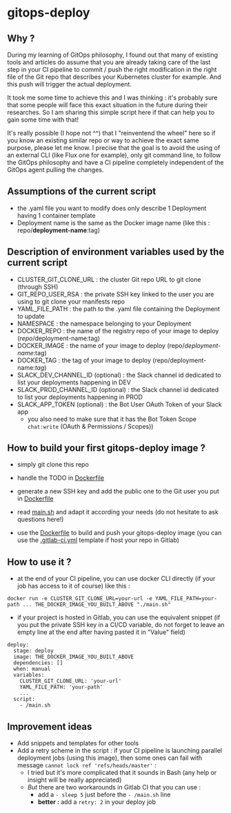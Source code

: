 # gitops-deploy

## Why ?
During my learning of GitOps philosophy, I found out that many of existing tools and articles do assume that you are already taking care of the last step in your CI pipeline to commit / push the right modification in the right file of the Git repo that describes your Kubernetes cluster for example. 
And this push will trigger the actual deployment.

It took me some time to achieve this and I was thinking : it's probably sure that some people will face this exact situation in the future during their researches. So I am sharing this simple script here if that can help you to gain some time with that!

It's really possible (I hope not ^^) that I "reinventend the wheel" here so if you know an existing similar repo or way to achieve the exact same purpose, please let me know. I precise that the goal is to avoid the using of an external CLI (like Flux one for example), only git command line, to follow the GitOps philosophy and have a CI pipeline completely independent of the GitOps agent pulling the changes.

## Assumptions of the current script
- the .yaml file you want to modify does only describe 1 Deployment having 1 container template
- Deployment name is the same as the Docker image name (like this : repo/**deployment-name**:tag)

## Description of environment variables used by the current script
- CLUSTER_GIT_CLONE_URL : the cluster Git repo URL to git clone (through SSH)
- GIT_REPO_USER_RSA : the private SSH key linked to the user you are using to git clone your manifests repo
- YAML_FILE_PATH : the path to the .yaml file containing the Deployment to update
- NAMESPACE : the namespace belonging to your Deployment
- DOCKER_REPO : the name of the registry repo of your image to deploy (*repo*/deployment-name:tag)
- DOCKER_IMAGE : the name of your image to deploy (repo/*deployment-name*:tag)
- DOCKER_TAG : the tag of your image to deploy (repo/deployment-name:*tag*)
- SLACK_DEV_CHANNEL_ID (optional) : the Slack channel id dedicated to list your deployments happening in DEV
- SLACK_PROD_CHANNEL_ID (optional) : the Slack channel id dedicated to list your deployments happening in PROD
- SLACK_APP_TOKEN (optional) : the Bot User OAuth Token of your Slack app
  - you also need to make sure that it has the Bot Token Scope `chat:write` (OAuth & Permissions / Scopes)) 

## How to build your first gitops-deploy image ?
- simply git clone this repo
- handle the TODO in [Dockerfile](Dockerfile)
- generate a new SSH key and add the public one to the Git user you put in [Dockerfile](Dockerfile)
- read [main.sh](main.sh) and adapt it according your needs (do not hesitate to ask questions here!)

- use the [Dockerfile](Dockerfile) to build and push your gitops-deploy image (you can use the [.gitlab-ci.yml](.gitlab-ci.yml) template if host your repo in Gitlab)

## How to use it ?
- at the end of your CI pipeline, you can use docker CLI directly (if your job has access to it of course) like this :
```
docker run -e CLUSTER_GIT_CLONE_URL=your-url -e YAML_FILE_PATH=your-path ... THE_DOCKER_IMAGE_YOU_BUILT_ABOVE "./main.sh"
```
- if your project is hosted in Gitlab, you can use the equivalent snippet (if you put the private SSH key in a CI/CD variable, do not forget to leave an empty line at the end after having pasted it in "Value" field)
```
deploy:
  stage: deploy
  image: THE_DOCKER_IMAGE_YOU_BUILT_ABOVE
  dependencies: []
  when: manual
  variables:
    CLUSTER_GIT_CLONE_URL: 'your-url'
    YAML_FILE_PATH: 'your-path'
    ...
  script:
    - /main.sh
```

## Improvement ideas
- Add snippets and templates for other tools
- Add a retry scheme in the script : if your CI pipeline is launching parallel deployment jobs (using this image), then some ones can fail with message `cannot lock ref 'refs/heads/master'` :
  - I tried but it's more complicated that it sounds in Bash (any help or insight will be really appreciated)
  - _But_ there are two workarounds in Gitlab CI that you can use :
    - add a `- sleep 5` just before the `- /main.sh` line
    - **better :** add a `retry: 2` in your deploy job

